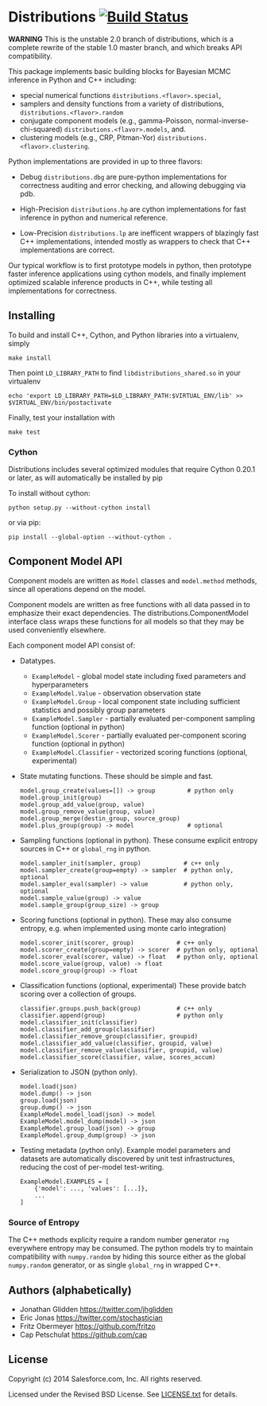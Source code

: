 # Distributions [![Build Status](https://travis-ci.org/forcedotcom/distributions.png)](https://travis-ci.org/forcedotcom/distributions)

<b>WARNING</b>
This is the unstable 2.0 branch of distributions,
which is a complete rewrite of the stable 1.0 master branch,
and which breaks API compatibility.

This package implements basic building blocks for Bayesian MCMC inference
in Python and C++ including:
*   special numerical functions `distributions.<flavor>.special`,
*   samplers and density functions from a variety of distributions,
    `distributions.<flavor>.random`
*   conjugate component models (e.g., gamma-Poisson, normal-inverse-chi-squared)
    `distributions.<flavor>.models`, and.
*   clustering models (e.g., CRP, Pitman-Yor)
    `distributions.<flavor>.clustering`.

Python implementations are provided in up to three flavors:

*   Debug `distributions.dbg`
    are pure-python implementations for correctness auditing and
    error checking, and allowing debugging via pdb.

*   High-Precision `distributions.hp`
    are cython implementations for fast inference in python
    and numerical reference.

*   Low-Precision `distributions.lp`
    are inefficent wrappers of blazingly fast C++ implementations,
    intended mostly as wrappers to check that C++ implementations are correct.

Our typical workflow is to first prototype models in python,
then prototype faster inference applications using cython models,
and finally implement optimized scalable inference products in C++,
while testing all implementations for correctness.


## Installing

To build and install C++, Cython, and Python libraries into a virtualenv, simply

    make install

Then point `LD_LIBRARY_PATH` to find `libdistributions_shared.so`
in your virtualenv

    echo 'export LD_LIBRARY_PATH=$LD_LIBRARY_PATH:$VIRTUAL_ENV/lib' >> $VIRTUAL_ENV/bin/postactivate

Finally, test your installation with

    make test


### Cython

Distributions includes several optimized modules that require Cython
0.20.1 or later, as will automatically be installed by pip

To install without cython:

    python setup.py --without-cython install

or via pip:

    pip install --global-option --without-cython .


## Component Model API

Component models are written as `Model` classes and `model.method` methods,
since all operations depend on the model.

Component models are written as free functions with all data passed in
to emphasize their exact dependencies. The
distributions.ComponentModel interface class wraps these functions for
all models so that they may be used conveniently elsewhere.

Each component model API consist of:

*   Datatypes.
    *   `ExampleModel` - global model state including fixed parameters
        and hyperparameters
    *   `ExampleModel.Value` - observation observation state
    *   `ExampleModel.Group` - local component state including
        sufficient statistics and possibly group parameters
    *   `ExampleModel.Sampler` -
        partially evaluated per-component sampling function
        (optional in python)
    *   `ExampleModel.Scorer` -
        partially evaluated per-component scoring function
        (optional in python)
    *   `ExampleModel.Classifier` - vectorized scoring functions
        (optional, experimental)

*   State mutating functions.
    These should be simple and fast.

        model.group_create(values=[]) -> group         # python only
        model.group_init(group)
        model.group_add_value(group, value)
        model.group_remove_value(group, value)
        model.group_merge(destin_group, source_group)
        model.plus_group(group) -> model               # optional

*   Sampling functions (optional in python).
    These consume explicit entropy sources in C++ or `global_rng` in python.

        model.sampler_init(sampler, group)            # c++ only
        model.sampler_create(group=empty) -> sampler  # python only, optional
        model.sampler_eval(sampler) -> value          # python only, optional
        model.sample_value(group) -> value
        model.sample_group(group_size) -> group

*   Scoring functions (optional in python).
    These may also consume entropy,
    e.g. when implemented using monte carlo integration)

        model.scorer_init(scorer, group)            # c++ only
        model.scorer_create(group=empty) -> scorer  # python only, optional
        model.scorer_eval(scorer, value) -> float   # python only, optional
        model.score_value(group, value) -> float
        model.score_group(group) -> float

*   Classification functions (optional, experimental)
    These provide batch scoring over a collection of groups.

        classifier.groups.push_back(group)          # c++ only
        classifier.append(group)                    # python only
        model.classifier_init(classifier)
        model.classifier_add_group(classifier)
        model.classifier_remove_group(classifier, groupid)
        model.classifier_add_value(classifier, groupid, value)
        model.classifier_remove_value(classifier, groupid, value)
        model.classifier_score(classifier, value, scores_accum)

*   Serialization to JSON (python only).

        model.load(json)
        model.dump() -> json
        group.load(json)
        group.dump() -> json
        ExampleModel.model_load(json) -> model
        ExampleModel.model_dump(model) -> json
        ExampleModel.group_load(json) -> group
        ExampleModel.group_dump(group) -> json

*   Testing metadata (python only).
    Example model parameters and datasets are automatically discovered by
    unit test infrastructures, reducing the cost of per-model test-writing.

        ExampleModel.EXAMPLES = [
            {'model': ..., 'values': [...]},
            ...
        ]


### Source of Entropy

The C++ methods explicity require a random number generator `rng` everywhere
entropy may be consumed.
The python models try to maintain compatibility with `numpy.random`
by hiding this source either as the global `numpy.random` generator,
or as single `global_rng` in wrapped C++.


## Authors (alphabetically)

* Jonathan Glidden <https://twitter.com/jhglidden>
* Eric Jonas <https://twitter.com/stochastician>
* Fritz Obermeyer <https://github.com/fritzo>
* Cap Petschulat <https://github.com/cap>


## License

Copyright (c) 2014 Salesforce.com, Inc.
All rights reserved.

Licensed under the Revised BSD License.
See [LICENSE.txt](LICENSE.txt) for details.
